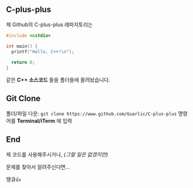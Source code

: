 ## C-plus-plus
제 Github의 C-plus-plus 레파지토리는

```c++
#include <cstdio>

int main() {
  printf("Hello, C++!\n");
  
  return 0;
}
```

같은 **C++ 소스코드** 들을 폴더들에 올려놨습니다.
## Git Clone
폴더/파일 다운: ```git clone https://www.github.com/Guarlic/C-plus-plus``` 명령어를 **Terminal/iTerm** 에 입력
## End
제 코드를 사용해주시거나, *(그럴 일은 없겠지만)*

문제를 찾아서 알려주신다면...

땡큐👍
